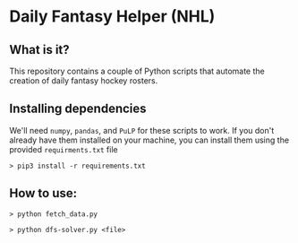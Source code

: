 # Daily Fantasy Helper (NHL)

## What is it?

This repository contains a couple of Python scripts that automate the creation of daily fantasy hockey rosters.

## Installing dependencies

We'll need `numpy`, `pandas`, and `PuLP` for these scripts to work. If you don't already have them installed on your machine, you can install them using the provided `requirments.txt` file 

`> pip3 install -r requirements.txt`

## How to use:

`> python fetch_data.py`

`> python dfs-solver.py <file>`
